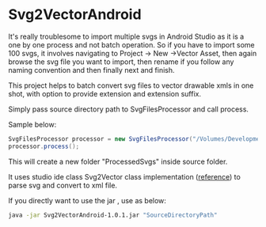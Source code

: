 # Svg2VectorAndroid

It's really troublesome to import multiple svgs in Android Studio as it is a one by one process and not batch operation.
So if you have to import some 100 svgs, it involves navigating to Project -> New ->Vector Asset, then again browse the svg file you want
to import, then rename if you follow any naming convention and then finally next and finish.

This project helps to batch convert svg files to vector drawable xmls in one shot, with option to provide extension and extension suffix.

Simply pass source directory path to SvgFilesProcessor and call process.

Sample below:

```java
SvgFilesProcessor processor = new SvgFilesProcessor("/Volumes/Development/Features/MySvgs");
processor.process();
```

This will create a new folder "ProcessedSvgs" inside source folder.

It uses studio ide class Svg2Vector class implementation ([reference](https://android.googlesource.com/platform/tools/base/+/master/sdk-common/src/main/java/com/android/ide/common/vectordrawable/Svg2Vector.java))
to parse svg and convert to xml file.

If you directly want to use the jar , use as below:

```bash
java -jar Svg2VectorAndroid-1.0.1.jar "SourceDirectoryPath"
```
